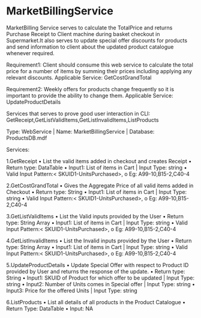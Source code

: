 # MarketBillingService
MarketBilling Service serves to calculate the TotalPrice and returns Purchase Receipt to Client machine during basket checkout in Supermarket.It also serves to update special offer discounts for products and send information to client about the updated product catalogue whenever required.

Requirement1: Client should consume this web service to calculate the total price for a number of items by summing their prices including applying any relevant discounts. 
Applicable Service: GetCostGrandTotal

Requirement2: Weekly offers for products change frequently so it is important to provide the ability to change them.
Applicable Service: UpdateProductDetails

Services that serves to prove good user interaction in CLI: GetReceipt,GetListValidItems,GetListInvalidItems,ListProducts

Type:  WebService |
Name: MarketBillingService |
Database: ProductsDB.mdf

Services:

1.GetReceipt
•	List the valid items added in checkout and creates Receipt
•	Return type: DataTable
•   Input1: List of items in Cart | Input Type: string
•	Valid Input Pattern:< SKUID1-UnitsPurchased>,<SKUID2-UnitsPurchased>
    o	Eg: A99-10,B15-2,C40-4

2.GetCostGrandTotal
•	Gives the Aggregate Price of all valid items added in Checkout 
•	Return type: String
•   Input1: List of items in Cart | Input Type: string
•	Valid Input Pattern:< SKUID1-UnitsPurchased>,<SKUID2-UnitsPurchased>
    o	Eg: A99-10,B15-2,C40-4

3.GetListValidItems
•	List the Valid inputs provided by the User
•	Return type: String Array
•   Input1: List of items in Cart | Input Type: string
•	Valid Input Pattern:< SKUID1-UnitsPurchased>,<SKUID2-UnitsPurchased>
    o	Eg: A99-10,B15-2,C40-4
    
4.GetListInvalidItems
•	List the Invalid inputs provided by the User
•	Return type: String Array
•   Input1: List of items in Cart | Input Type: string
•	Valid Input Pattern:< SKUID1-UnitsPurchased>,<SKUID2-UnitsPurchased>
    o	Eg: A99-10,B15-2,C40-4

5.UpdateProductDetails
•	Update Special Offer with respect to Product ID provided by User and returns the response of the update.
•	Return type: String
•	Input1: SKUID of Product for which offer to be updated | Input Type: string
•	Input2: Number of Units comes in Special offer | Input Type: string
•	Input3: Price for the offered Units | Input Type: string
    
6.ListProducts
•	List all details of all products in the Product Catalogue 
•	Return Type: DataTable
•	Input: NA
